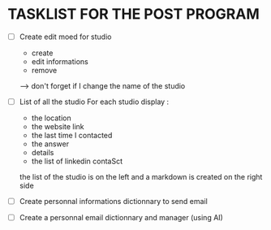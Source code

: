 # TASKLIST FOR THE POST PROGRAM
- [ ] Create edit moed for studio
	- create
	- edit informations
	- remove

	--> don't forget if I change the name of the studio
- [ ] List of all the studio
	For each studio display : 
	- the location
	- the website link
	- the last time I contacted
	- the answer
	- details
	- the list of linkedin contaSct

	the list of the studio is on the left and a markdown is created
	on the right side

- [ ] Create personnal informations dictionnary to send email
- [ ] Create a personnal email dictionnary and manager (using AI)